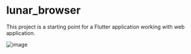 # lunar_browser

This project is a starting point for a Flutter application working with web application.

![image](https://github.com/user-attachments/assets/d42c3725-76f2-4d1d-b1f4-49da97363f69)
